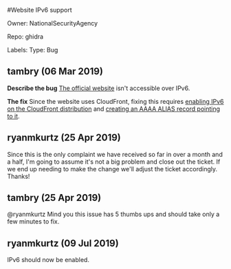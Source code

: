 #Website IPv6 support

Owner: NationalSecurityAgency

Repo: ghidra

Labels: Type: Bug 

## tambry (06 Mar 2019)

**Describe the bug**
[The official website](https://ghidra-sre.org/) isn't accessible over IPv6.

**The fix**
Since the website uses CloudFront, fixing this requires [enabling IPv6 on the CloudFront distribution](https://aws.amazon.com/de/blogs/aws/ipv6-support-update-cloudfront-waf-and-s3-transfer-acceleration/) and [creating an AAAA ALIAS record pointing to it](https://docs.aws.amazon.com/Route53/latest/DeveloperGuide/routing-to-cloudfront-distribution.html#routing-to-cloudfront-distribution-config).

## ryanmkurtz (25 Apr 2019)

Since this is the only complaint we have received so far in over a month and a half, I'm going to assume it's not a big problem and close out the ticket.  If we end up needing to make the change we'll adjust the ticket accordingly.  Thanks!

## tambry (25 Apr 2019)

@ryanmkurtz Mind you this issue has 5 thumbs ups and should take only a few minutes to fix.

## ryanmkurtz (09 Jul 2019)

IPv6 should now be enabled.

